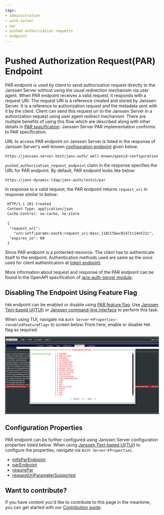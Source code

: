 ```yaml
---
tags:
- administration
- auth-server
- par
- pushed authorization requests
- endpoint
---
```


# Pushed Authorization Request(PAR) Endpoint

PAR endpoint is used by client to send authorization request directly to the Janssen Server without using the usual
redirection mechanism via user agent. When PAR endpoint receives a valid request, it responds with a request URI. 
The request URI is a reference created and stored by Janssen Server. It is a reference to  authorization request and 
the metadata sent with it by the client. Client can send this request uri to the Janssen Server in a authorization
request using user agent redirect mechanism. There are multiple benefits of using this flow which are described along 
with other details in [PAR specification](https://datatracker.ietf.org/doc/html/rfc9126). Janssen Server PAR implementation 
conforms to PAR specification.

URL to access PAR endpoint on Janssen Server is listed in the response of Janssen Server's well-known
[configuration endpoint](./configuration.md) given below.

```text
https://janssen.server.host/jans-auth/.well-known/openid-configuration
```

`pushed_authorization_request_endpoint` claim in the response specifies the URL for PAR endpoint. By default, PAR endpoint looks
like below:

```
https://jans-dynamic-ldap/jans-auth/restv1/par
```

In response to a valid request, the PAR endpoint returns `request_uri` in response similar to below:

```
 HTTP/1.1 201 Created
 Content-Type: application/json
 Cache-Control: no-cache, no-store

 {
  "request_uri":
    "urn:ietf:params:oauth:request_uri:6esc_11ACC5bwc014ltc14eY22c",
  "expires_in": 60
 }
```

Since PAR endpoint is a protected resource. The client has to authenticate itself to the endpoint. Authentication 
methods used are same as the once used for client authentication at [token endpoint](./token.md#client-authentication). 

More information about request and response of the PAR endpoint can be found in
the OpenAPI specification of 
[jans-auth-server module](https://gluu.org/swagger-ui/?url=https://raw.githubusercontent.com/JanssenProject/jans/replace-janssen-version/jans-auth-server/docs/swagger.yaml#/Authorization/post_par).

## Disabling The Endpoint Using Feature Flag

`PAR` endpoint can be enabled or disable using [PAR feature flag](../../reference/json/feature-flags/janssenauthserver-feature-flags.md#par).
Use [Janssen Text-based UI(TUI)](../../config-guide/jans-tui/README.md) or [Janssen command-line interface](../../config-guide/jans-cli/README.md) to perform this task.

When using TUI, navigate via `Auth Server`->`Properties`->`enabledFeatureFlags` to screen below. From here, enable or
disable `PAR` flag as required.

![](../../../assets/image-tui-enable-components.png)

## Configuration Properties

PAR endpoint can be further configured using Janssen Server configuration properties listed below. When using
[Janssen Text-based UI(TUI)](../../config-guide/jans-tui/README.md) to configure the properties,
navigate via `Auth Server`->`Properties`.

- [mtlsParEndpoint](../../reference/json/properties/janssenauthserver-properties.md#mtlsparendpoint)
- [parEndpoint](../../reference/json/properties/janssenauthserver-properties.md#parendpoint)
- [requirePar](../../reference/json/properties/janssenauthserver-properties.md#requirepar)
- [requestUriParameterSupported](../../reference/json/properties/janssenauthserver-properties.md#requesturiparametersupported)

## Want to contribute?

If you have content you'd like to contribute to this page in the meantime, you can get started with our [Contribution guide](https://docs.jans.io/head/CONTRIBUTING/).